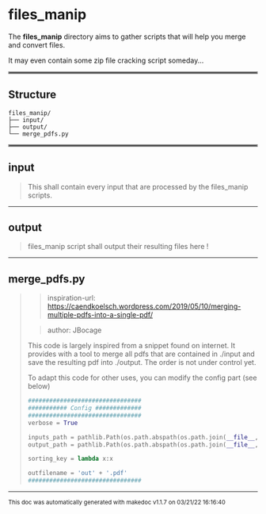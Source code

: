 # files_manip

The **files_manip** directory aims to gather scripts that will help you merge and convert files.

It may even contain some zip file cracking script someday...
<hr style="border:2px solid gray"> </hr>

## Structure 
```
files_manip/
├── input/
├── output/
└── merge_pdfs.py
```

<hr style="border:2px solid gray"> </hr>

## input
>
>This shall contain every input that are processed by the files_manip scripts.
---
## output
>
>files_manip script shall output their resulting files here !
---
## merge_pdfs.py
>> inspiration-url: https://caendkoelsch.wordpress.com/2019/05/10/merging-multiple-pdfs-into-a-single-pdf/
>
>> author: JBocage
>
>This code is largely inspired from a snippet found on internet. It provides with a tool to merge all pdfs that are contained in
>./input and save the resulting pdf into ./output. The order is not under control yet.
>
>To adapt this code for other uses, you can modify the config part (see below)
>
>```python
>################################
>########### Config #############
>################################
>verbose = True
>
>inputs_path = pathlib.Path(os.path.abspath(os.path.join(__file__, '../input')))
>output_path = pathlib.Path(os.path.abspath(os.path.join(__file__, '../output')))
>
>sorting_key = lambda x:x
>
>outfilename = 'out' + '.pdf'
>################################
>```
>

---




<sub>This doc was automatically generated with makedoc v1.1.7 on  03/21/22 16:16:40 